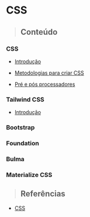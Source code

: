 # CSS

> ## **Conteúdo**

### CSS

- [Introdução](./introduction.md)

- [Metodologias para criar CSS](./methodologies.md)

- [Pré e pós processadores](./pre-and-post-processors.md)

### Tailwind CSS

- [Introdução](./frameworks/tailwind-css/introduction.md)

### Bootstrap

### Foundation

### Bulma

### Materialize CSS

> ## **Referências**

- [CSS](./references.md)
